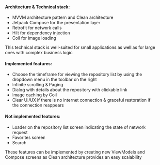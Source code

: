 #### Architecture & Technical stack:

- MVVM architecture pattern and Clean architecture
- Jetpack Compose for the presentation layer
- Retrofit for network calls
- Hilt for dependency injection
- Coil for image loading

This technical stack is well-suited for small applications as well as for large ones with complex
business logic

#### Implemented features:

- Choose the timeframe for viewing the repository list by using the dropdown menu in the toolbar on
  the right
- Infinite scrolling & Paging
- Dialog with details about the repository with clickable link
- Image caching by Coil
- Clear UI/UX if there is no internet connection & graceful restoration if the connection reappears

#### Not implemented features:

- Loader on the repository list screen indicating the state of network request
- Favorites screen
- Search

These features can be implemented by creating new ViewModels and Compose screens as Clean
architecture provides an easy scalability 
